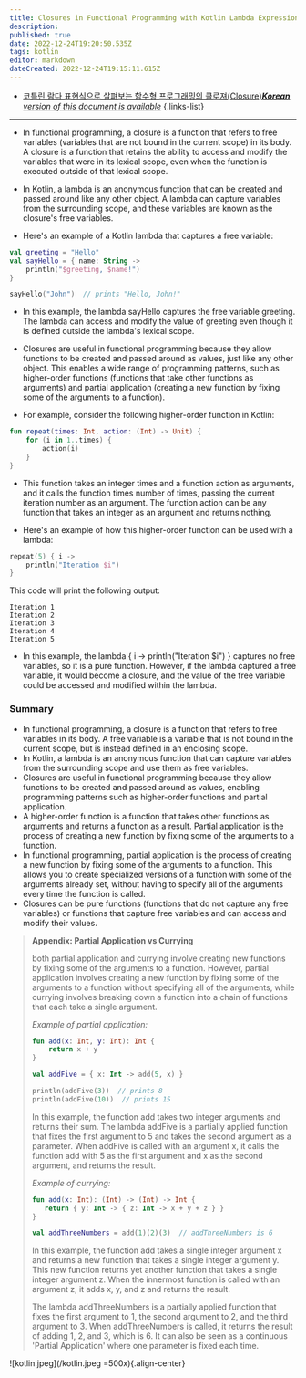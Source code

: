 ```yaml
---
title: Closures in Functional Programming with Kotlin Lambda Expressions
description: 
published: true
date: 2022-12-24T19:20:50.535Z
tags: kotlin
editor: markdown
dateCreated: 2022-12-24T19:15:11.615Z
---
```



- [코틀린 람다 표현식으로 살펴보는 함수형 프로그래밍의 클로져(Closure)***Korean** version of this document is available*](/en/dev/Kotlin/Kotlin-labmda-functional-programming-closures)
{.links-list}

---

- In functional programming, a closure is a function that refers to free variables (variables that are not bound in the current scope) in its body. A closure is a function that retains the ability to access and modify the variables that were in its lexical scope, even when the function is executed outside of that lexical scope.


- In Kotlin, a lambda is an anonymous function that can be created and passed around like any other object. A lambda can capture variables from the surrounding scope, and these variables are known as the closure's free variables.


- Here's an example of a Kotlin lambda that captures a free variable:

```kotlin
val greeting = "Hello"
val sayHello = { name: String ->
    println("$greeting, $name!")
}

sayHello("John")  // prints "Hello, John!"
```

- In this example, the lambda sayHello captures the free variable greeting. The lambda can access and modify the value of greeting even though it is defined outside the lambda's lexical scope.

- Closures are useful in functional programming because they allow functions to be created and passed around as values, just like any other object. This enables a wide range of programming patterns, such as higher-order functions (functions that take other functions as arguments) and partial application (creating a new function by fixing some of the arguments to a function).

- For example, consider the following higher-order function in Kotlin:

```kotlin
fun repeat(times: Int, action: (Int) -> Unit) {
    for (i in 1..times) {
        action(i)
    }
}
```

- This function takes an integer times and a function action as arguments, and it calls the function times number of times, passing the current iteration number as an argument. The function action can be any function that takes an integer as an argument and returns nothing.

- Here's an example of how this higher-order function can be used with a lambda:

```kotlin
repeat(5) { i ->
    println("Iteration $i")
}
```

This code will print the following output:

```text
Iteration 1
Iteration 2
Iteration 3
Iteration 4
Iteration 5
```

- In this example, the lambda { i -> println("Iteration $i") } captures no free variables, so it is a pure function. However, if the lambda captured a free variable, it would become a closure, and the value of the free variable could be accessed and modified within the lambda.

### Summary

- In functional programming, a closure is a function that refers to free variables in its body. A free variable is a variable that is not bound in the current scope, but is instead defined in an enclosing scope.
- In Kotlin, a lambda is an anonymous function that can capture variables from the surrounding scope and use them as free variables.
- Closures are useful in functional programming because they allow functions to be created and passed around as values, enabling programming patterns such as higher-order functions and partial application.
- A higher-order function is a function that takes other functions as arguments and returns a function as a result. Partial application is the process of creating a new function by fixing some of the arguments to a function.
- In functional programming, partial application is the process of creating a new function by fixing some of the arguments to a function. This allows you to create specialized versions of a function with some of the arguments already set, without having to specify all of the arguments every time the function is called.
- Closures can be pure functions (functions that do not capture any free variables) or functions that capture free variables and can access and modify their values.

> **Appendix: Partial Application vs Currying**
> 
> both partial application and currying involve creating new functions by fixing some of the arguments to a function. However, partial application involves creating a new function by fixing some of the arguments to a function without specifying all of the arguments, while currying involves breaking down a function into a chain of functions that each take a single argument.
> 
> *Example of partial application:*
> ```kt
> fun add(x: Int, y: Int): Int {
>     return x + y
> }
> 
> val addFive = { x: Int -> add(5, x) }
> 
> println(addFive(3))  // prints 8
> println(addFive(10))  // prints 15
> ```
> In this example, the function add takes two integer arguments and returns their sum. The lambda addFive is a partially applied function that fixes the first argument to 5 and takes the second argument as a parameter. When addFive is called with an argument x, it calls the function add with 5 as the first argument and x as the second argument, and returns the result.
> 
> *Example of currying:*
> ```kt
> fun add(x: Int): (Int) -> (Int) -> Int {
>    return { y: Int -> { z: Int -> x + y + z } }
> }
>
> val addThreeNumbers = add(1)(2)(3)  // addThreeNumbers is 6
> ```
> In this example, the function add takes a single integer argument x and returns a new function that takes a single integer argument y. This new function returns yet another function that takes a single integer argument z. When the innermost function is called with an argument z, it adds x, y, and z and returns the result.
> 
> The lambda addThreeNumbers is a partially applied function that fixes the first argument to 1, the second argument to 2, and the third argument to 3. When addThreeNumbers is called, it returns the result of adding 1, 2, and 3, which is 6. It can also be seen as a continuous 'Partial Application' where one parameter is fixed each time.

![kotlin.jpeg](/kotlin.jpeg =500x){.align-center}